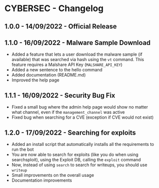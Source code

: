 # CYBERSEC - Changelog

## 1.0.0 - 14/09/2022 - Official Release

## 1.1.0 - 16/09/2022 - Malware Sample Download

- Added a feature that lets a user download the malware sample (if available) that was searched via hash using the `vt` command. This feature requires a Malshare API Key (`MALSHARE_API_KEY`)
- Added a new sentence to the hello command
- Added documentation (README.md)
- Improved the help page

## 1.1.1 - 16/09/2022 - Security Bug Fix

- Fixed a small bug where the admin help page would show no matter what channel, even if the `management_channel` was active
- Fixed bug when searching for a CVE (exception if CVE would not exist)

## 1.2.0 - 17/09/2022 - Searching for exploits

- Added an install script that automatically installs all the requirements to run the bot
- You are now able to search for exploits (like you do when using searchsploit), using the Exploit DB, calling the `exploit` command
- Now, instead of using `search` to search for writeups, you should use `writeup`
- Small improvements on the overall usage
- Documentation improvements
